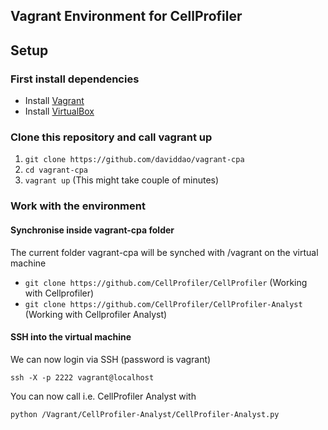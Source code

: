 ## Vagrant Environment for CellProfiler

## Setup
### First install dependencies
- Install [Vagrant](https://www.vagrantup.com/)
- Install [VirtualBox](https://www.virtualbox.org/wiki/Downloads)

### Clone this repository and call vagrant up
1. ```git clone https://github.com/daviddao/vagrant-cpa```
2. ```cd vagrant-cpa```
3. ```vagrant up``` (This might take couple of minutes)

### Work with the environment

#### Synchronise inside vagrant-cpa folder
The current folder vagrant-cpa will be synched with /vagrant on the virtual machine
- ```git clone https://github.com/CellProfiler/CellProfiler``` (Working with Cellprofiler)
- ```git clone https://github.com/CellProfiler/CellProfiler-Analyst``` (Working with Cellprofiler Analyst)

#### SSH into the virtual machine

We can now login via SSH (password is vagrant)
```
ssh -X -p 2222 vagrant@localhost 
``` 


You can now call i.e. CellProfiler Analyst with 

```
python /Vagrant/CellProfiler-Analyst/CellProfiler-Analyst.py
```



